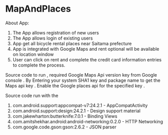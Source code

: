 # MapAndPlaces

About App:
1. The App allows registration of new users
2. The App allows login of existing users
3. App get all bicycle rental places near Saitama prefecture
4. App is integrated with Google Maps and rent optional will be available on location window
5. User can click on rent and complete the credit card information entries to complete the process.

Source code to run , required Google Maps Api version key from Google console .
By Entering your system SHA1 key and package name to get the Maps api key .
Enable the Google places api for the specified key .

Source code run with the
  1. com.android.support:appcompat-v7:24.2.1 - AppCompatActivity
  2. com.android.support:design:24.2.1 - Design support material
  3. com.jakewharton:butterknife:7.0.1 - Binding Views
  4. com.amitshekhar.android:android-networking:0.2.0 - HTTP Networking
  5. com.google.code.gson:gson:2.6.2 - JSON parser
  
